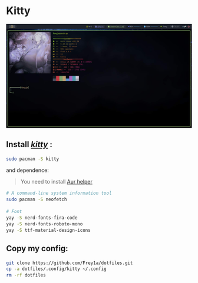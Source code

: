 # Kitty

![kitty](./kitty.jpg)

## Install [_kitty_](https://sw.kovidgoyal.net/kitty/) :

```bash
sudo pacman -S kitty
```

and dependence:

> You need to install [Aur helper](https://wiki.archlinux.org/index.php/AUR_helpers)

```bash
# A command-line system information tool
sudo pacman -S neofetch

# Font
yay -S nerd-fonts-fira-code
yay -S nerd-fonts-roboto-mono
yay -S ttf-material-design-icons
```

## Copy my config:

```bash
git clone https://github.com/Frey1a/dotfiles.git
cp -a dotfiles/.config/kitty ~/.config
rm -rf dotfiles
```
